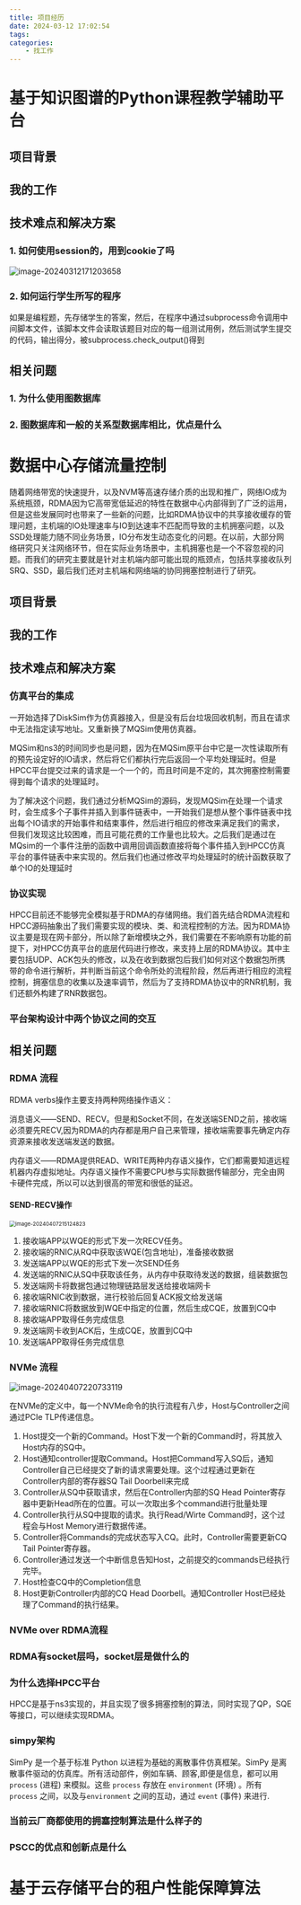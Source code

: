 ```yaml
---
title: 项目经历
date: 2024-03-12 17:02:54
tags:
categories:
    - 找工作
---
```


# **基于知识图谱的Python课程教学辅助平台**



## **项目背景**



## **我的工作**



## 技术难点和解决方案

### 1.     **如何使用session的，用到cookie了吗**

![image-20240312171203658](../images/项目经历/image-20240312171203658.png)

### 2.     **如何运行学生所写的程序**

如果是编程题，先存储学生的答案，然后，在程序中通过subprocess命令调用中间脚本文件，该脚本文件会读取该题目对应的每一组测试用例，然后测试学生提交的代码，输出得分，被subprocess.check_output()得到

## 相关问题

### 1. 为什么使用图数据库

### 2. 图数据库和一般的关系型数据库相比，优点是什么











# **数据中心存储流量控制**

随着网络带宽的快速提升，以及NVM等高速存储介质的出现和推广，网络IO成为系统瓶颈，RDMA因为它高带宽低延迟的特性在数据中心内部得到了广泛的运用，但是这些发展同时也带来了一些新的问题，比如RDMA协议中的共享接收缓存的管理问题，主机端的IO处理速率与IO到达速率不匹配而导致的主机拥塞问题，以及SSD处理能力随不同业务场景，IO分布发生动态变化的问题。在以前，大部分网络研究只关注网络环节，但在实际业务场景中，主机拥塞也是一个不容忽视的问题。而我们的研究主要就是针对主机端内部可能出现的瓶颈点，包括共享接收队列SRQ、SSD，最后我们还对主机端和网络端的协同拥塞控制进行了研究。

## **项目背景**



## **我的工作**



## **技术难点和解决方案**

### 仿真平台的集成

一开始选择了DiskSim作为仿真器接入，但是没有后台垃圾回收机制，而且在请求中无法指定读写地址。又重新换了MQSim使用仿真器。

MQSim和ns3的时间同步也是问题，因为在MQSim原平台中它是一次性读取所有的预先设定好的IO请求，然后将它们都执行完后返回一个平均处理延时。但是HPCC平台提交过来的请求是一个一个的，而且时间是不定的，其次拥塞控制需要得到每个请求的处理延时。

为了解决这个问题，我们通过分析MQSim的源码，发现MQSim在处理一个请求时，会生成多个子事件并插入到事件链表中，一开始我们是想从整个事件链表中找出每个IO请求的开始事件和结束事件，然后进行相应的修改来满足我们的需求，但我们发现这比较困难，而且可能花费的工作量也比较大。之后我们是通过在MQsim的一个事件注册的函数中调用回调函数直接将每个事件插入到HPCC仿真平台的事件链表中来实现的。然后我们也通过修改平均处理延时的统计函数获取了单个IO的处理延时

### 协议实现

HPCC目前还不能够完全模拟基于RDMA的存储网络。我们首先结合RDMA流程和HPCC源码抽象出了我们需要实现的模块、类、和流程控制的方法。因为RDMA协议主要是现在网卡部分，所以除了新增模块之外，我们需要在不影响原有功能的前提下，对HPCC仿真平台的底层代码进行修改，来支持上层的RDMA协议。其中主要包括UDP、ACK包头的修改，以及在收到数据包后我们如何对这个数据包所携带的命令进行解析，并判断当前这个命令所处的流程阶段，然后再进行相应的流程控制，拥塞信息的收集以及速率调节，然后为了支持RDMA协议中的RNR机制，我们还额外构建了RNR数据包。

### 平台架构设计中两个协议之间的交互







## **相关问题**

### RDMA 流程

RDMA verbs操作主要支持两种网络操作语义：

消息语义——SEND、RECV。但是和Socket不同，在发送端SEND之前，接收端必须要先RECV,因为RDMA的内存都是用户自己来管理，接收端需要事先确定内存资源来接收发送端发送的数据。

内存语义——RDMA提供READ、WRITE两种内存语义操作，它们都需要知道远程机器内存虚拟地址。内存语义操作不需要CPU参与实际数据传输部分，完全由网卡硬件完成，所以可以达到很高的带宽和很低的延迟。

#### SEND-RECV操作

<img src="../images/项目经历/image-20240407215124823.png" alt="image-20240407215124823" style="zoom:67%;" />

1. 接收端APP以WQE的形式下发一次RECV任务。
2. 接收端的RNIC从RQ中获取该WQE(包含地址)，准备接收数据
3. 发送端APP以WQE的形式下发一次SEND任务
4. 发送端的RNIC从SQ中获取该任务，从内存中获取待发送的数据，组装数据包
5. 发送端网卡将数据包通过物理链路层发送给接收端网卡
6. 接收端RNIC收到数据，进行校验后回复ACK报文给发送端
7. 接收端RNIC将数据放到WQE中指定的位置，然后生成CQE，放置到CQ中
8. 接收端APP取得任务完成信息
9. 发送端网卡收到ACK后，生成CQE，放置到CQ中
10. 发送端APP取得任务完成信息

### NVMe 流程

![image-20240407220733119](../images/项目经历/image-20240407220733119.png)

在NVMe的定义中，每一个NVMe命令的执行流程有八步，Host与Controller之间通过PCIe TLP传递信息。

1. Host提交一个新的Command。Host下发一个新的Command时，将其放入Host内存的SQ中。
2. Host通知controller提取Command。Host把Command写入SQ后，通知Controller自己已经提交了新的请求需要处理。这个过程通过更新在Controller内部的寄存器SQ Tail Doorbell来完成
3. Controller从SQ中获取请求，然后在Controller内部的SQ Head Pointer寄存器中更新Head所在的位置。可以一次取出多个command进行批量处理
4. Controller执行从SQ中提取的请求。执行Read/Wirte Command时，这个过程会与Host Memory进行数据传递。
5. Controller将Commands的完成状态写入CQ。此时，Controller需要更新CQ Tail Pointer寄存器。
6. Controller通过发送一个中断信息告知Host，之前提交的commands已经执行完毕。
7. Host检查CQ中的Completion信息
8. Host更新Controller内部的CQ Head Doorbell。通知Controller Host已经处理了Command的执行结果。





### NVMe over RDMA流程

### RDMA有socket层吗，socket层是做什么的

### 为什么选择HPCC平台

HPCC是基于ns3实现的，并且实现了很多拥塞控制的算法，同时实现了QP，SQE等接口，可以继续实现RDMA。

### simpy架构

SimPy 是一个基于标准 Python 以进程为基础的离散事件仿真框架。SimPy 是离散事件驱动的仿真库。所有活动部件，例如车辆、顾客,即便是信息，都可以用 `process` (进程) 来模拟。这些 `process` 存放在 `environment` (环境) 。所有 `process` 之间，以及与`environment` 之间的互动，通过 `event` (事件) 来进行.

### 当前云厂商都使用的拥塞控制算法是什么样子的



### PSCC的优点和创新点是什么



# **基于云存储平台的租户性能保障算法**
